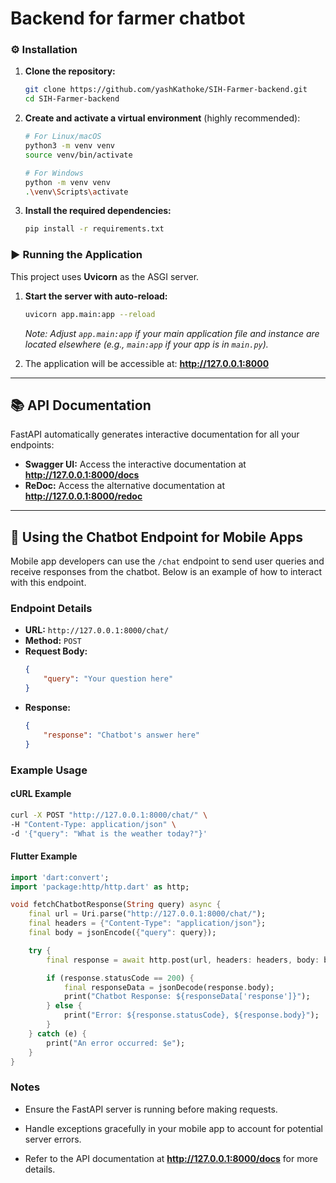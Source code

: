 # Backend for farmer chatbot


### ⚙️ Installation

1.  **Clone the repository:**
    ```bash
    git clone https://github.com/yashKathoke/SIH-Farmer-backend.git
    cd SIH-Farmer-backend
    ```

2.  **Create and activate a virtual environment** (highly recommended):
    ```bash
    # For Linux/macOS
    python3 -m venv venv
    source venv/bin/activate

    # For Windows
    python -m venv venv
    .\venv\Scripts\activate
    ```

3.  **Install the required dependencies:**
    ```bash
    pip install -r requirements.txt
    ```

### ▶️ Running the Application

This project uses **Uvicorn** as the ASGI server.

1.  **Start the server with auto-reload:**
    ```bash
    uvicorn app.main:app --reload
    ```
    *Note: Adjust `app.main:app` if your main application file and instance are located elsewhere (e.g., `main:app` if your app is in `main.py`).*

2.  The application will be accessible at:
    **http://127.0.0.1:8000**

---

## 📚 API Documentation

FastAPI automatically generates interactive documentation for all your endpoints:

* **Swagger UI:** Access the interactive documentation at **http://127.0.0.1:8000/docs**
* **ReDoc:** Access the alternative documentation at **http://127.0.0.1:8000/redoc**

---

## 📱 Using the Chatbot Endpoint for Mobile Apps

Mobile app developers can use the `/chat` endpoint to send user queries and receive responses from the chatbot. Below is an example of how to interact with this endpoint.

### Endpoint Details

- **URL:** `http://127.0.0.1:8000/chat/`
- **Method:** `POST`
- **Request Body:**
    ```json
    {
        "query": "Your question here"
    }
    ```
- **Response:**
    ```json
    {
        "response": "Chatbot's answer here"
    }
    ```

### Example Usage

#### cURL Example
```bash
curl -X POST "http://127.0.0.1:8000/chat/" \
-H "Content-Type: application/json" \
-d '{"query": "What is the weather today?"}'
```

#### Flutter Example
```dart
import 'dart:convert';
import 'package:http/http.dart' as http;

void fetchChatbotResponse(String query) async {
    final url = Uri.parse("http://127.0.0.1:8000/chat/");
    final headers = {"Content-Type": "application/json"};
    final body = jsonEncode({"query": query});

    try {
        final response = await http.post(url, headers: headers, body: body);

        if (response.statusCode == 200) {
            final responseData = jsonDecode(response.body);
            print("Chatbot Response: ${responseData['response']}");
        } else {
            print("Error: ${response.statusCode}, ${response.body}");
        }
    } catch (e) {
        print("An error occurred: $e");
    }
}
```

### Notes
- Ensure the FastAPI server is running before making requests.
- Handle exceptions gracefully in your mobile app to account for potential server errors.

- Refer to the API documentation at **http://127.0.0.1:8000/docs** for more details.
